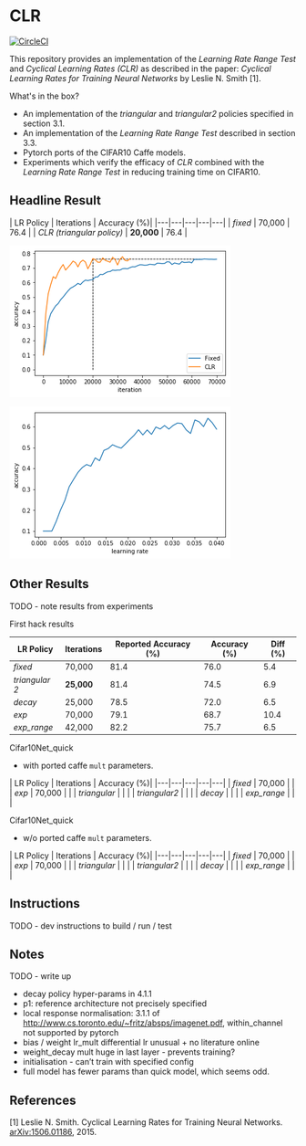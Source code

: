 # CLR

[![CircleCI](https://circleci.com/gh/coxy1989/clr.svg?style=svg)](https://circleci.com/gh/coxy1989/clr)

This repository provides an implementation of the *Learning Rate Range Test* and *Cyclical Learning Rates (CLR)* as described in the paper: *Cyclical Learning Rates for Training Neural Networks* by Leslie N. Smith [1].

What's in the box?

- An implementation of the *triangular* and *triangular2* policies specified in section 3.1.
- An implementation of the *Learning Rate Range Test* described in section 3.3.
- Pytorch ports of the CIFAR10 Caffe models.
- Experiments which verify the efficacy of *CLR* combined with the *Learning Rate Range Test* in reducing training time on CIFAR10.

## Headline Result


|  LR Policy | Iterations | Accuracy (%)|
|---|---|---|---|---|
|  *fixed* | 70,000  | 76.4 |
|  *CLR (triangular policy)* | **20,000**  | 76.4 |

![figure_1](./images/run.png)

![figure_1](./images/lrrt.png)

## Other Results

TODO - note results from experiments

First hack results

|  LR Policy | Iterations | Reported Accuracy (%)| Accuracy (%)| Diff (%)|
|---|---|---|---|---|
|  *fixed* | 70,000  | 81.4  | 76.0 | 5.4 |
|  *triangular 2* | **25,000**  |  81.4 | 74.5 | 6.9 |
|  *decay* |  25,000 | 78.5  | 72.0 |6.5 |
|  *exp* | 70,000  | 79.1  | 68.7  | 10.4 |
|  *exp_range* | 42,000  | 82.2  | 75.7 | 6.5 |


Cifar10Net_quick
- with ported caffe `mult` parameters.

|  LR Policy | Iterations | Accuracy (%)|
|---|---|---|---|---|
|  *fixed* | 70,000  |  |
|  *exp* | 70,000 | |
|  *triangular* |   |  |
|  *triangular2* |   |  |
|  *decay* |   |  |
|  *exp_range* |   |  |


Cifar10Net_quick
- w/o ported caffe `mult` parameters.

|  LR Policy | Iterations | Accuracy (%)|
|---|---|---|---|---|
|  *fixed* | 70,000  | |
|  *exp* | 70,000 | |
|  *triangular* |   |  |
|  *triangular2* |  |  |
|  *decay* |  |  |
|  *exp_range* |   |  |


## Instructions

TODO - dev instructions to build / run / test

## Notes

TODO - write up

- decay policy hyper-params in 4.1.1
- p1: reference architecture not precisely specified
- local response normalisation: 3.1.1 of http://www.cs.toronto.edu/~fritz/absps/imagenet.pdf, within_channel not supported by pytorch
- bias / weight lr_mult differential lr unusual + no literature online
- weight_decay mult huge in last layer - prevents training?
- initialisation - can’t train with specified config
- full model has fewer params than quick model, which seems odd.

## References

[1] Leslie N. Smith. Cyclical Learning Rates for Training Neural Networks. [arXiv:1506.01186](https://arxiv.org/pdf/1506.01186.pdf), 2015.